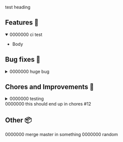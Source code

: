 test heading

## Features :rocket:

<details open><summary>0000000 ci test</summary>

- Body

</details>

## Bug fixes :bug:

<details><summary>0000000 huge bug</summary>

Body

</details>

## Chores and Improvements :wrench:

<details><summary>0000000 testing</summary>

- Body

</details>
0000000 this should end up in chores #12

## Other :package:

0000000 merge master in something
0000000 random

